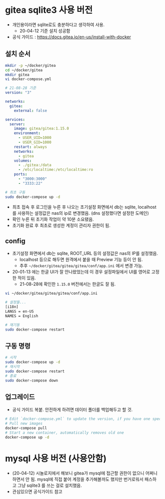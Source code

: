 # gitea sqlite3 사용 버전

* 개인용이라면 sqlite로도 충분하다고 생각하여 사용.
  * 20-04-12 기준 설치 성공함
* 공식 가이드 : https://docs.gitea.io/en-us/install-with-docker

## 설치 순서

```bash
mkdir -p ~/docker/gitea
cd ~/docker/gitea
mkdir gitea
vi docker-compose.yml
```
```yaml
# 21-08-28 기준
version: "3"

networks:
  gitea:
    external: false

services:
  server:
    image: gitea/gitea:1.15.0
    environment:
      - USER_UID=1000
      - USER_GID=1000
    restart: always
    networks:
      - gitea
    volumes:
      - ./gitea:/data
      - /etc/localtime:/etc/localtime:ro
    ports:
      - "3000:3000"
      - "3333:22"
```
```bash
# 최초 구동
sudo docker-compose up -d
```

* 최초 접속 후 로그인을 누른 후 나오는 초기설정 화면에서 db는 sqlite, localhost를 사용하는 설정값은 nas의 ip로 변경했음. (dns 설정했다면 설정한 도메인)
* 확인 누른 뒤 초기화 작업이 약 10분 소요됐음.
* 초기화 완료 후 최초로 생성한 계정이 관리자 권한이 됨.

## config

* 초기설정 화면에서 db는 sqlite, ROOT_URL 등의 설정값은 nas의 IP를 설정했음.
    * localhost 등으로 해두면 원격에서 붙을 때 Preview 기능 등이 안 됨.
    * 추후 `~/docker/gitea/gitea/gitea/conf/app.ini` 에서 변경 가능.
* 20-01-13 에는 한글 UI가 잘 안나왔었는데 이 경우 설정파일에서 UI를 영어로 고정한 적이 있음.
    * 21-08-28에 확인한 `1.15.0` 버전에서는 한글도 잘 됨.
```bash
vi ~/docker/gitea/gitea/gitea/conf/app.ini
```
```bash
# 설정들...
[i18n]
LANGS = en-US
NAMES = English
```
```bash
# 재기동
sudo docker-compose restart
```

## 구동 명령

```bash
# 시작
sudo docker-compose up -d
# 재시작
sudo docker-compose restart
# 종료
sudo docker-compose down
```

## 업그레이드

* 공식 가이드 복붙. 안전하게 하려면 데이터 폴더를 백업해두고 할 것.
```bash
# Edit `docker-compose.yml` to update the version, if you have one specified
# Pull new images
docker-compose pull
# Start a new container, automatically removes old one
docker-compose up -d
```

# mysql 사용 버전 (사용안함)

* (20-04-12) 시놀로지에서 해보니 gitea가 mysql에 접근할 권한이 없으니 어쩌니 하면서 안 됨. mysql에 직접 붙어 계정을 추가해볼까도 했지만 번거로워서 패스하고 그냥 sqlite3 를 쓰는 걸로 설치했음.
* 관심있으면 공식가이드 참고